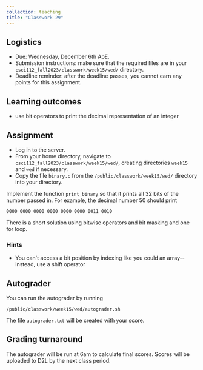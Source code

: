 ```yaml
---
collection: teaching
title: "Classwork 29"
---
```


## Logistics
* Due: Wednesday, December 6th AoE.
* Submission instructions: make sure that the required files are in your
	`csci112_fall2023/classwork/week15/wed/` directory.
* Deadline reminder: after the deadline passes, you cannot earn any points for
	this assignment.

## Learning outcomes
* use bit operators to print the decimal representation of an integer

## Assignment

* Log in to the server.
* From your home directory, navigate to `csci112_fall2023/classwork/week15/wed/`, creating directories `week15`
and `wed` if necessary.
* Copy the file `binary.c` from the `/public/classwork/week15/wed/` directory into your directory.

Implement the function `print_binary` so that it prints all 32 bits of the
number passed in. For example, the decimal number 50 should print

```
0000 0000 0000 0000 0000 0000 0011 0010
```

There is a short solution using bitwise operators and bit masking and
one for loop.

### Hints

* You can't access a bit position by indexing like you could an array--instead,
	use a shift operator

## Autograder

You can run the autograder by running

```
/public/classwork/week15/wed/autograder.sh
```

The file `autograder.txt` will be created with your score.

## Grading turnaround

The autograder will be run at 6am to calculate final scores. Scores will be
uploaded to D2L by the next class period.
